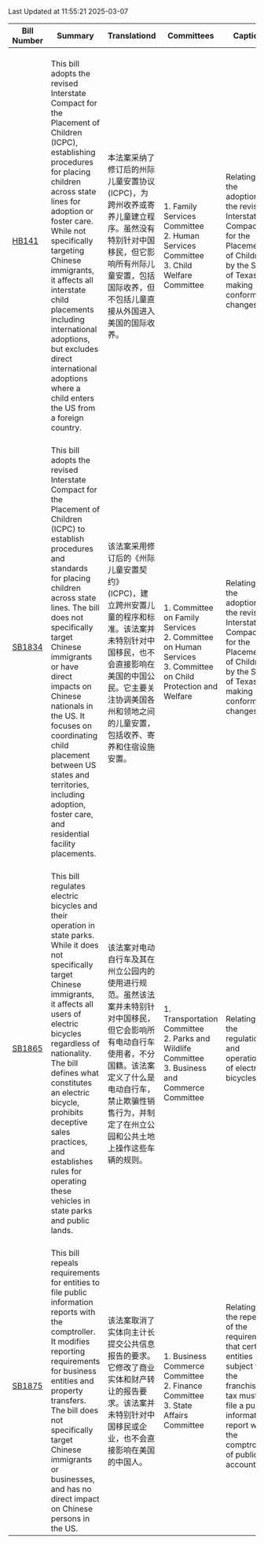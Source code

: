 Last Updated at 11:55:21 2025-03-07

|Bill Number|Summary|Translationd|Committees|Caption|Authors|Last Actiond|
|-|-|-|-|-|-|-|
|[HB141](https://capitol.texas.gov/BillLookup/History.aspx?LegSess=89R&Bill=HB141)|<br>This bill adopts the revised Interstate Compact for the Placement of Children (ICPC), establishing procedures for placing children across state lines for adoption or foster care. While not specifically targeting Chinese immigrants, it affects all interstate child placements including international adoptions, but excludes direct international adoptions where a child enters the US from a foreign country.<br>|<br>本法案采纳了修订后的州际儿童安置协议(ICPC)，为跨州收养或寄养儿童建立程序。虽然没有特别针对中国移民，但它影响所有州际儿童安置，包括国际收养，但不包括儿童直接从外国进入美国的国际收养。<br>|<br>1. Family Services Committee<br>2. Human Services Committee<br>3. Child Welfare Committee<br>|Relating to the adoption of the revised Interstate Compact for the Placement of Children by the State of Texas; making conforming changes.|Manuel|03/11/2025 H Scheduled for public hearing on . . .|
|[SB1834](https://capitol.texas.gov/BillLookup/History.aspx?LegSess=89R&Bill=SB1834)|<br>This bill adopts the revised Interstate Compact for the Placement of Children (ICPC) to establish procedures and standards for placing children across state lines. The bill does not specifically target Chinese immigrants or have direct impacts on Chinese nationals in the US. It focuses on coordinating child placement between US states and territories, including adoption, foster care, and residential facility placements.<br>|<br>该法案采用修订后的《州际儿童安置契约》(ICPC)，建立跨州安置儿童的程序和标准。该法案并未特别针对中国移民，也不会直接影响在美国的中国公民。它主要关注协调美国各州和领地之间的儿童安置，包括收养、寄养和住宿设施安置。<br>|<br>1. Committee on Family Services<br>2. Committee on Human Services<br>3. Committee on Child Protection and Welfare<br>|Relating to the adoption of the revised Interstate Compact for the Placement of Children by the State of Texas; making conforming changes.|Sparks|03/03/2025 S Filed|
|[SB1865](https://capitol.texas.gov/BillLookup/History.aspx?LegSess=89R&Bill=SB1865)|<br>This bill regulates electric bicycles and their operation in state parks. While it does not specifically target Chinese immigrants, it affects all users of electric bicycles regardless of nationality. The bill defines what constitutes an electric bicycle, prohibits deceptive sales practices, and establishes rules for operating these vehicles in state parks and public lands.<br>|<br>该法案对电动自行车及其在州立公园内的使用进行规范。虽然该法案并未特别针对中国移民，但它会影响所有电动自行车使用者，不分国籍。该法案定义了什么是电动自行车，禁止欺骗性销售行为，并制定了在州立公园和公共土地上操作这些车辆的规则。<br>|<br>1. Transportation Committee<br>2. Parks and Wildlife Committee<br>3. Business and Commerce Committee<br>|Relating to the regulation and operation of electric bicycles.|Eckhardt|03/04/2025 S Filed|
|[SB1875](https://capitol.texas.gov/BillLookup/History.aspx?LegSess=89R&Bill=SB1875)|<br>This bill repeals requirements for entities to file public information reports with the comptroller. It modifies reporting requirements for business entities and property transfers. The bill does not specifically target Chinese immigrants or businesses, and has no direct impact on Chinese persons in the US.<br>|<br>该法案取消了实体向主计长提交公共信息报告的要求。它修改了商业实体和财产转让的报告要求。该法案并未特别针对中国移民或企业，也不会直接影响在美国的中国人。<br>|<br>1. Business  Commerce Committee<br>2. Finance Committee<br>3. State Affairs Committee<br>|Relating to the repeal of the requirement that certain entities subject to the franchise tax must file a public information report with the comptroller of public accounts.|Perry|03/04/2025 S Filed|
